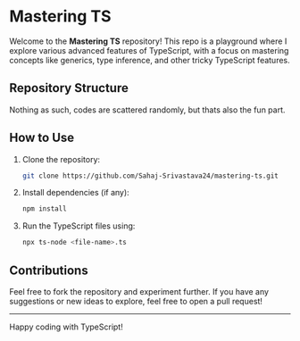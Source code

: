 # Mastering TS

Welcome to the **Mastering TS** repository! This repo is a playground where I explore various advanced features of TypeScript, with a focus on mastering concepts like generics, type inference, and other tricky TypeScript features.

## Repository Structure

Nothing as such, codes are scattered randomly, but thats also the fun part.

## How to Use

1. Clone the repository:

   ```bash
   git clone https://github.com/Sahaj-Srivastava24/mastering-ts.git
   ```

2. Install dependencies (if any):

   ```bash
   npm install
   ```

3. Run the TypeScript files using:

   ```bash
   npx ts-node <file-name>.ts
   ```


## Contributions

Feel free to fork the repository and experiment further. If you have any suggestions or new ideas to explore, feel free to open a pull request!

---

Happy coding with TypeScript!
